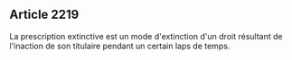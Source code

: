 Article 2219
----
La prescription extinctive est un mode d'extinction d'un droit résultant de
l'inaction de son titulaire pendant un certain laps de temps.
